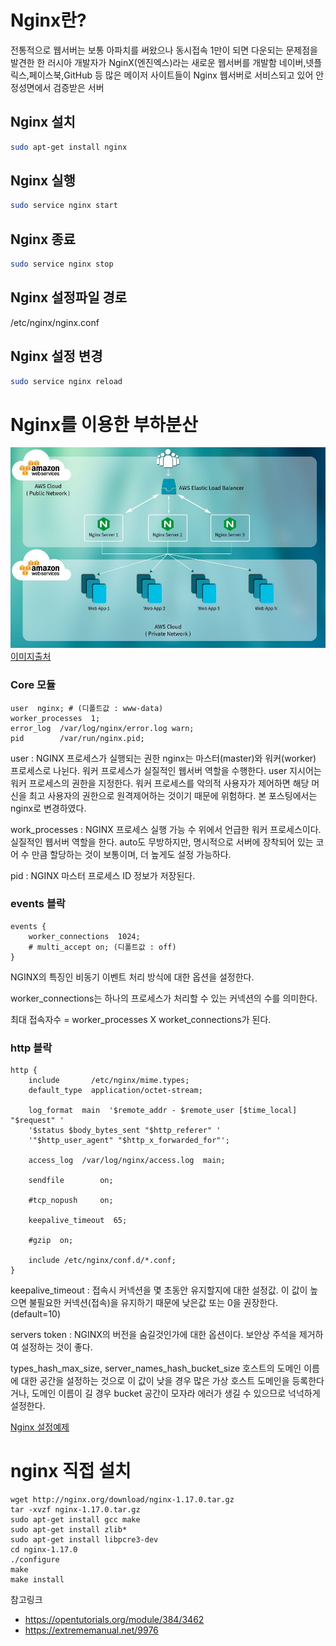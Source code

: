 # Nginx란?
전통적으로 웹서버는 보통 아파치를 써왔으나 동시접속 1만이 되면 다운되는 문제점을 발견한 한 러시아 개발자가 NginX(엔진엑스)라는 새로운 웹서버를 개발함
네이버,넷플릭스,페이스북,GitHub 등 많은 메이저 사이트들이 Nginx 웹서버로 서비스되고 있어 안정성면에서 검증받은 서버


## Nginx 설치
``` bash
sudo apt-get install nginx
```

## Nginx 실행
``` bash
sudo service nginx start
```


## Nginx 종료
``` bash
sudo service nginx stop
```

## Nginx 설정파일 경로
/etc/nginx/nginx.conf

## Nginx 설정 변경
``` bash
sudo service nginx reload
```


# Nginx를 이용한 부하분산

![Nginx를 이용한 부하분산](https://github.com/JinYongHwa/operating_system/raw/master/nginx/Load-Balancer-Performance-With-SaltStack-And-Nginx.jpg)
[이미지출처](https://www.opcito.com/blogs/improve-your-load-balancer-performance-with-saltstack-and-nginx-2/)






### Core 모듈
```
user  nginx; # (디폴트값 : www-data) 
worker_processes  1;
error_log  /var/log/nginx/error.log warn;
pid        /var/run/nginx.pid;
```

user : NGINX 프로세스가 실행되는 권한
nginx는 마스터(master)와 워커(worker) 프로세스로 나뉜다.
워커 프로세스가 실질적인 웹서버 역할을 수행한다.
user 지시어는 워커 프로세스의 권한을 지정한다.
워커 프로세스를 악의적 사용자가 제어하면 해당 머신을 최고 사용자의 권한으로 원격제어하는 것이기 때문에 위험하다.
본 포스팅에서는 nginx로 변경하였다.

work_processes : NGINX 프로세스 실행 가능 수
위에서 언급한 워커 프로세스이다. 실질적인 웹서버 역할을 한다.
auto도 무방하지만, 명시적으로 서버에 장착되어 있는 코어 수 만큼 할당하는 것이 보통이며, 더 높게도 설정 가능하다.

pid : NGINX 마스터 프로세스 ID 정보가 저장된다.


### events 블락
```
events { 
    worker_connections  1024;
    # multi_accept on; (디폴트값 : off) 
}
```

NGINX의 특징인 비동기 이벤트 처리 방식에 대한 옵션을 설정한다.

worker_connections는 하나의 프로세스가 처리할 수 있는 커넥션의 수를 의미한다.

최대 접속자수 = worker_processes X worket_connections가 된다.


### http 블락
```
http { 
    include       /etc/nginx/mime.types;
    default_type  application/octet-stream;
 
    log_format  main  '$remote_addr - $remote_user [$time_local] "$request" '
    '$status $body_bytes_sent "$http_referer" '
    '"$http_user_agent" "$http_x_forwarded_for"';
 
    access_log  /var/log/nginx/access.log  main;
 
    sendfile        on;
 
    #tcp_nopush     on; 
 
    keepalive_timeout  65;
 
    #gzip  on; 
 
    include /etc/nginx/conf.d/*.conf;
}
```

keepalive_timeout : 접속시 커넥션을 몇 초동안 유지할지에 대한 설정값. 이 값이 높으면 불필요한 커넥션(접속)을 유지하기 때문에 낮은값 또는 0을 권장한다. (default=10)

servers token : NGINX의 버전을 숨길것인가에 대한 옵션이다. 보안상 주석을 제거하여 설정하는 것이 좋다.

types_hash_max_size, server_names_hash_bucket_size 호스트의 도메인 이름에 대한 공간을 설정하는 것으로 이 값이 낮을 경우 많은 가상 호스트 도메인을 등록한다거나, 도메인 이름이 길 경우 bucket 공간이 모자라 에러가 생길 수 있으므로 넉넉하게 설정한다.



[Nginx 설정예제](https://www.nginx.com/resources/wiki/start/topics/examples/full/)



# nginx 직접 설치

```
wget http://nginx.org/download/nginx-1.17.0.tar.gz
tar -xvzf nginx-1.17.0.tar.gz
sudo apt-get install gcc make
sudo apt-get install zlib*
sudo apt-get install libpcre3-dev
cd nginx-1.17.0
./configure
make
make install
```




참고링크
- https://opentutorials.org/module/384/3462
- https://extrememanual.net/9976
